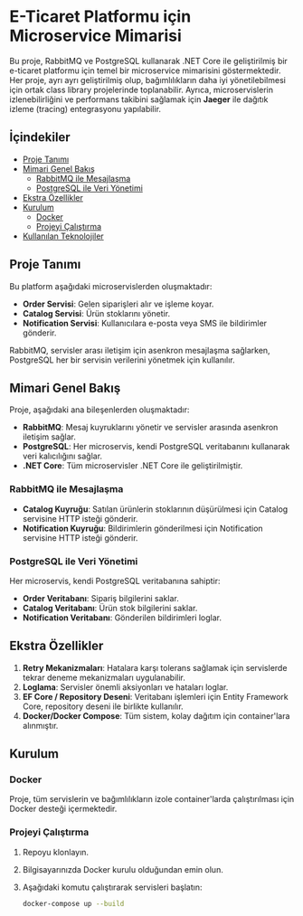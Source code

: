 # E-Ticaret Platformu için Microservice Mimarisi

Bu proje, RabbitMQ ve PostgreSQL kullanarak .NET Core ile geliştirilmiş bir e-ticaret platformu için temel bir microservice mimarisini göstermektedir. Her proje, ayrı ayrı geliştirilmiş olup, bağımlılıkların daha iyi yönetilebilmesi için ortak class library projelerinde toplanabilir. Ayrıca, microservislerin izlenebilirliğini ve performans takibini sağlamak için **Jaeger** ile dağıtık izleme (tracing) entegrasyonu yapılabilir.

## İçindekiler
- [Proje Tanımı](#proje-tanımı)
- [Mimari Genel Bakış](#mimari-genel-bakış)
  - [RabbitMQ ile Mesajlaşma](#rabbitmq-ile-mesajlaşma)
  - [PostgreSQL ile Veri Yönetimi](#postgresql-ile-veri-yönetimi)
- [Ekstra Özellikler](#ekstra-özellikler)
- [Kurulum](#kurulum)
  - [Docker](#docker)
  - [Projeyi Çalıştırma](#projeyi-çalıştırma)
- [Kullanılan Teknolojiler](#kullanılan-teknolojiler)

## Proje Tanımı

Bu platform aşağıdaki microservislerden oluşmaktadır:

- **Order Servisi**: Gelen siparişleri alır ve işleme koyar.
- **Catalog Servisi**: Ürün stoklarını yönetir.
- **Notification Servisi**: Kullanıcılara e-posta veya SMS ile bildirimler gönderir.

RabbitMQ, servisler arası iletişim için asenkron mesajlaşma sağlarken, PostgreSQL her bir servisin verilerini yönetmek için kullanılır.

## Mimari Genel Bakış

Proje, aşağıdaki ana bileşenlerden oluşmaktadır:

- **RabbitMQ**: Mesaj kuyruklarını yönetir ve servisler arasında asenkron iletişim sağlar.
- **PostgreSQL**: Her microservis, kendi PostgreSQL veritabanını kullanarak veri kalıcılığını sağlar.
- **.NET Core**: Tüm microservisler .NET Core ile geliştirilmiştir.

### RabbitMQ ile Mesajlaşma

- **Catalog Kuyruğu**: Satılan ürünlerin stoklarının düşürülmesi için Catalog servisine HTTP isteği gönderir.
- **Notification Kuyruğu**: Bildirimlerin gönderilmesi için Notification servisine HTTP isteği gönderir.

### PostgreSQL ile Veri Yönetimi

Her microservis, kendi PostgreSQL veritabanına sahiptir:

- **Order Veritabanı**: Sipariş bilgilerini saklar.
- **Catalog Veritabanı**: Ürün stok bilgilerini saklar.
- **Notification Veritabanı**: Gönderilen bildirimleri loglar.

## Ekstra Özellikler

1. **Retry Mekanizmaları**: Hatalara karşı tolerans sağlamak için servislerde tekrar deneme mekanizmaları uygulanabilir.
2. **Loglama**: Servisler önemli aksiyonları ve hataları loglar.
3. **EF Core / Repository Deseni**: Veritabanı işlemleri için Entity Framework Core, repository deseni ile birlikte kullanılır.
4. **Docker/Docker Compose**: Tüm sistem, kolay dağıtım için container'lara alınmıştır.

## Kurulum

### Docker

Proje, tüm servislerin ve bağımlılıkların izole container'larda çalıştırılması için Docker desteği içermektedir.

### Projeyi Çalıştırma

1. Repoyu klonlayın.
2. Bilgisayarınızda Docker kurulu olduğundan emin olun.
3. Aşağıdaki komutu çalıştırarak servisleri başlatın:

   ```bash
   docker-compose up --build
